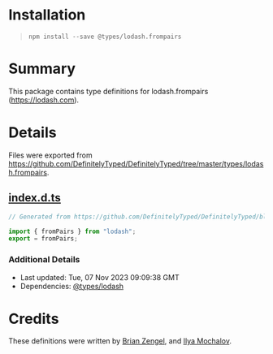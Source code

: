 # Installation
> `npm install --save @types/lodash.frompairs`

# Summary
This package contains type definitions for lodash.frompairs (https://lodash.com).

# Details
Files were exported from https://github.com/DefinitelyTyped/DefinitelyTyped/tree/master/types/lodash.frompairs.
## [index.d.ts](https://github.com/DefinitelyTyped/DefinitelyTyped/tree/master/types/lodash.frompairs/index.d.ts)
````ts
// Generated from https://github.com/DefinitelyTyped/DefinitelyTyped/blob/master/types/lodash/scripts/generate-modules.ts

import { fromPairs } from "lodash";
export = fromPairs;

````

### Additional Details
 * Last updated: Tue, 07 Nov 2023 09:09:38 GMT
 * Dependencies: [@types/lodash](https://npmjs.com/package/@types/lodash)

# Credits
These definitions were written by [Brian Zengel](https://github.com/bczengel), and [Ilya Mochalov](https://github.com/chrootsu).

